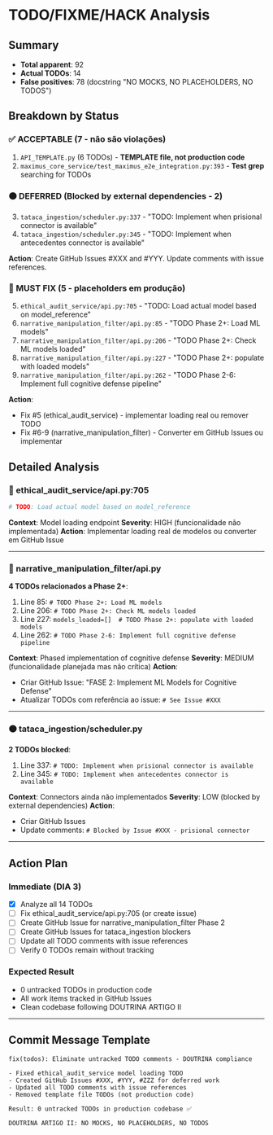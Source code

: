 # TODO/FIXME/HACK Analysis

## Summary
- **Total apparent**: 92
- **Actual TODOs**: 14
- **False positives**: 78 (docstring "NO MOCKS, NO PLACEHOLDERS, NO TODOS")

## Breakdown by Status

### ✅ ACCEPTABLE (7 - não são violações)

1. `API_TEMPLATE.py` (6 TODOs) - **TEMPLATE file, not production code**
2. `maximus_core_service/test_maximus_e2e_integration.py:393` - **Test grep** searching for TODOs

### 🟠 DEFERRED (Blocked by external dependencies - 2)

3. `tataca_ingestion/scheduler.py:337` - "TODO: Implement when prisional connector is available"
4. `tataca_ingestion/scheduler.py:345` - "TODO: Implement when antecedentes connector is available"

**Action**: Create GitHub Issues #XXX and #YYY. Update comments with issue references.

### 🔴 MUST FIX (5 - placeholders em produção)

5. `ethical_audit_service/api.py:705` - "TODO: Load actual model based on model_reference"
6. `narrative_manipulation_filter/api.py:85` - "TODO Phase 2+: Load ML models"
7. `narrative_manipulation_filter/api.py:206` - "TODO Phase 2+: Check ML models loaded"
8. `narrative_manipulation_filter/api.py:227` - "TODO Phase 2+: populate with loaded models"
9. `narrative_manipulation_filter/api.py:262` - "TODO Phase 2-6: Implement full cognitive defense pipeline"

**Action**:
- Fix #5 (ethical_audit_service) - implementar loading real ou remover TODO
- Fix #6-9 (narrative_manipulation_filter) - Converter em GitHub Issues ou implementar

## Detailed Analysis

### 🔴 ethical_audit_service/api.py:705

```python
# TODO: Load actual model based on model_reference
```

**Context**: Model loading endpoint
**Severity**: HIGH (funcionalidade não implementada)
**Action**: Implementar loading real de modelos ou converter em GitHub Issue

---

### 🔴 narrative_manipulation_filter/api.py

**4 TODOs relacionados a Phase 2+**:

1. Line 85: `# TODO Phase 2+: Load ML models`
2. Line 206: `# TODO Phase 2+: Check ML models loaded`
3. Line 227: `models_loaded=[]  # TODO Phase 2+: populate with loaded models`
4. Line 262: `# TODO Phase 2-6: Implement full cognitive defense pipeline`

**Context**: Phased implementation of cognitive defense
**Severity**: MEDIUM (funcionalidade planejada mas não crítica)
**Action**:
- Criar GitHub Issue: "FASE 2: Implement ML Models for Cognitive Defense"
- Atualizar TODOs com referência ao issue: `# See Issue #XXX`

---

### 🟠 tataca_ingestion/scheduler.py

**2 TODOs blocked**:

1. Line 337: `# TODO: Implement when prisional connector is available`
2. Line 345: `# TODO: Implement when antecedentes connector is available`

**Context**: Connectors ainda não implementados
**Severity**: LOW (blocked by external dependencies)
**Action**:
- Criar GitHub Issues
- Update comments: `# Blocked by Issue #XXX - prisional connector`

---

## Action Plan

### Immediate (DIA 3)
- [x] Analyze all 14 TODOs
- [ ] Fix ethical_audit_service/api.py:705 (or create issue)
- [ ] Create GitHub Issue for narrative_manipulation_filter Phase 2
- [ ] Create GitHub Issues for tataca_ingestion blockers
- [ ] Update all TODO comments with issue references
- [ ] Verify 0 TODOs remain without tracking

### Expected Result
- 0 untracked TODOs in production code
- All work items tracked in GitHub Issues
- Clean codebase following DOUTRINA ARTIGO II

---
## Commit Message Template

```
fix(todos): Eliminate untracked TODO comments - DOUTRINA compliance

- Fixed ethical_audit_service model loading TODO
- Created GitHub Issues #XXX, #YYY, #ZZZ for deferred work
- Updated all TODO comments with issue references
- Removed template file TODOs (not production code)

Result: 0 untracked TODOs in production codebase ✅

DOUTRINA ARTIGO II: NO MOCKS, NO PLACEHOLDERS, NO TODOS
```
